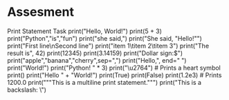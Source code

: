 # Assesment

Print Statement Task
print("Hello, World!")
print(5 + 3)
print("Python","is","fun")
print("she said,")
print("She said, \"Hello!\"")
print("First line\nSecond line")
print("item 1\titem 2\titem 3")
print("The result is", 42)
print(12345)
print(3.14159)
print("Dollar sign:$")
print("apple","banana","cherry",sep=",")
print("Hello,", end=" ")
print("World!")
print("Python! " * 3)
print("\u2764") # Prints a heart symbol
print()
print("Hello " + "World!")
print(True)
print(False)
print(1.2e3) # Prints 1200.0
print("""This is a multiline
print statement.""")
print("This is a backslash: \\")
